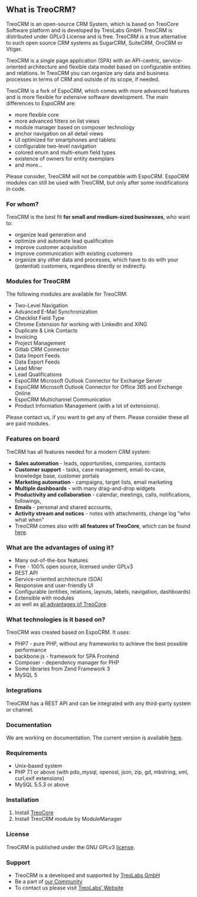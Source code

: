 ## What is TreoCRM?
TreoCRM is an open-source CRM System, which is based on TreoCore Software platform and is developed by TreoLabs GmbH. TreoCRM is distributed under GPLv3 License and is free. TreoCRM is a true alternative to such open source CRM systems as SugarCRM, SuiteCRM, OroCRM or Vtiger.

TreoCRM is a single page application (SPA) with an API-centric, service-oriented architecture and flexible data model based on configurable entities and relations. In TreoCRM you can organize any data and business processes in terms of CRM and outside of its scope, if needed.

TreoCRM is a fork of EspoCRM, which comes with more advanced features and is more flexible for extensive software development. The main differences to EspoCRM are: 
* more flexible core 
* more advanced filters on list views
* module manager based on composer technology
* anchor navigation on all detail views
* UI optimized for smartphones and tablets
* configurable two-level navigation
* colored enum and multi-enum field types
* existence of owners for entity exemplars
* and more...

Please consider, TreoCRM will not be compatible with EspoCRM. EspoCRM modules can still be used with TreoCRM, but only after some modifications in code.

### For whom?
TreoCRM is the best fit **for small and medium-sized businesses**, who want to:
* organize lead generation and 
* optimize and automate lead qualification
* improve customer acquisition
* improve communication with existing customers
* organize any other data and processes, which have to do with your (potential) customers, regardless directly or indirectly.

### Modules for TreoCRM
The following modules are available for TreoCRM:
* Two-Level Navigation
* Advanced E-Mail Synchronization
* Checklist Field Type
* Chrome Extension for working with LinkedIn and XING
* Duplicate & Link Contacts
* Invoicing
* Project Management
* Gitlab CRM Connector
* Data Import Feeds
* Data Export Feeds
* Lead Miner
* Lead Qualifications
* EspoCRM Microsoft Outlook Connector for Exchange Server
* EspoCRM Microsoft Outlook Connector for Office 365 and Exchange Online
* EspoCRM Multichannel Communication
* Product Information Management (with a lot of extensions).

Please contact us, if you want to get any of them. Please consider these all are paid modules.

### Features on board
TreCRM has all features needed for a modern CRM system:
* **Sales automation** - leads, opportunities, companies, contacts
* **Customer support** - tasks, case management, email-to-case, knowledge base, customer portals
* **Marketing automation** - campaigns, target lists, email marketing
* **Multiple dashboards** - with many drag-and-drop widgets 
* **Productivity and collaboration** - calendar, meetings, calls, notifications, followings,
* **Emails** - personal and shared accounts,
* **Activity stream and notices** - notes with attachments, change log "who what when"
* TreoCRM comes also with **all features of TreoCore**, which can be found [here](https://github.com/treolabs/treocore).

### What are the advantages of using it?
* Many out-of-the-box features
* Free - 100% open source, licensed under GPLv3
* REST API
* Service-oriented architecture (SOA)
* Responsive and user-friendly UI
* Configurable (entities, relations, layouts, labels, navigation, dashboards)
* Extensible with modules
* as well as [all advantages of TreoCore](https://github.com/treolabs/treocore).

### What technologies is it based on?
TreoCRM was created based on EspoCRM. It uses:
* PHP7 - pure PHP, without any frameworks to achieve the best possible performance
* backbone.js - framework for SPA Frontend
* Composer - dependency manager for PHP
* Some libraries from Zend Framework 3
* MySQL 5

### Integrations
TreoCRM has a REST API and can be integrated with any third-party system or channel.

### Documentation
We are working on documentation. The current version is available [here](https://treopim.com/help).

### Requirements
* Unix-based system
* PHP 7.1 or above (with pdo_mysql, openssl, json, zip, gd, mbstring, xml, curl,exif extensions)
* MySQL 5.5.3 or above 

### Installation
1. Install [TreoCore](https://github.com/treolabs/treocore#installation)
2. Install TreoCRM module by ModuleManager

### License

TreoCRM is published under the GNU GPLv3 [license](LICENSE.txt).

### Support

- TreoCRM is a developed and supported by [TreoLabs GmbH](https://treolabs.com/)
- Be a part of [our Community](https://community.treolabs.com/)
- To contact us please visit [TreoLabs’ Website](https://treolabs.com/)
